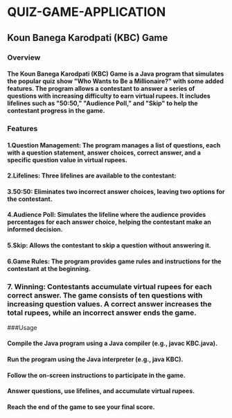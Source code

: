 # QUIZ-GAME-APPLICATION
## Koun Banega Karodpati (KBC) Game
### Overview
#### The Koun Banega Karodpati (KBC) Game is a Java program that simulates the popular quiz show "Who Wants to Be a Millionaire?" with some added features. The program allows a contestant to answer a series of questions with increasing difficulty to earn virtual rupees. It includes lifelines such as "50:50," "Audience Poll," and "Skip" to help the contestant progress in the game.

### Features
#### 1.Question Management: The program manages a list of questions, each with a question statement, answer choices, correct answer, and a specific question value in virtual rupees.
#### 2.Lifelines: Three lifelines are available to the contestant:
#### 3.50:50: Eliminates two incorrect answer choices, leaving two options for the contestant.
#### 4.Audience Poll: Simulates the lifeline where the audience provides percentages for each answer choice, helping the contestant make an informed decision.
#### 5.Skip: Allows the contestant to skip a question without answering it.
#### 6.Game Rules: The program provides game rules and instructions for the contestant at the beginning.
### 7. Winning: Contestants accumulate virtual rupees for each correct answer. The game consists of ten questions with increasing question values. A correct answer increases the total rupees, while an incorrect answer ends the game.

###Usage
#### Compile the Java program using a Java compiler (e.g., javac KBC.java).
#### Run the program using the Java interpreter (e.g., java KBC).
#### Follow the on-screen instructions to participate in the game.
#### Answer questions, use lifelines, and accumulate virtual rupees.
#### Reach the end of the game to see your final score.
